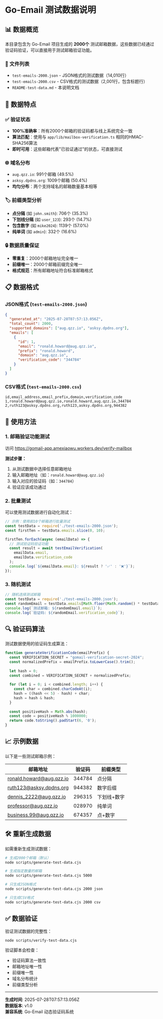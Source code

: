 # Go-Email 测试数据说明

## 📊 数据概览

本目录包含为 Go-Email 项目生成的 **2000个** 测试邮箱数据，这些数据已经通过验证码验证，可以直接用于测试邮箱验证功能。

### 📁 文件列表

- `test-emails-2000.json` - JSON格式的测试数据（14,010行）
- `test-emails-2000.csv` - CSV格式的测试数据（2,001行，包含标题行）
- `README-test-data.md` - 本说明文档

## 🎯 数据特点

### ✅ 验证状态
- **100%准确率**：所有2000个邮箱的验证码都与线上系统完全一致
- **算法匹配**：使用与 `app/lib/mailbox-verification.ts` 相同的HMAC-SHA256算法
- **即时可用**：这些邮箱代表"已验证通过"的状态，可直接测试

### 🌐 域名分布
- `aug.qzz.io`: 991个邮箱 (49.5%)
- `asksy.dpdns.org`: 1009个邮箱 (50.4%)
- **均匀分布**：两个支持域名的邮箱数量基本相等

### 🏷️ 前缀类型分析
- **点分隔** (如 `john.smith`): 706个 (35.3%)
- **下划线分隔** (如 `user_123`): 293个 (14.7%)
- **包含数字** (如 `mike2024`): 1139个 (57.0%)
- **纯单词** (如 `admin`): 332个 (16.6%)

### 🔒 数据质量保证
- **零重复**：2000个邮箱地址完全唯一
- **前缀唯一**：2000个邮箱前缀完全唯一
- **格式规范**：所有邮箱地址符合标准邮箱格式

## 📋 数据格式

### JSON格式 (`test-emails-2000.json`)
```json
{
  "generated_at": "2025-07-28T07:57:13.056Z",
  "total_count": 2000,
  "supported_domains": ["aug.qzz.io", "asksy.dpdns.org"],
  "emails": [
    {
      "id": 1,
      "email": "ronald.howard@aug.qzz.io",
      "prefix": "ronald.howard",
      "domain": "aug.qzz.io",
      "verification_code": "344784"
    }
  ]
}
```

### CSV格式 (`test-emails-2000.csv`)
```csv
id,email_address,email_prefix,domain,verification_code
1,ronald.howard@aug.qzz.io,ronald.howard,aug.qzz.io,344784
2,ruth123@asksy.dpdns.org,ruth123,asksy.dpdns.org,944382
```

## 🧪 使用方法

### 1. 邮箱验证功能测试
访问 https://gomail-app.amexiaowu.workers.dev/verify-mailbox

**测试步骤：**
1. 从测试数据中选择任意邮箱地址
2. 输入邮箱地址（如：`ronald.howard@aug.qzz.io`）
3. 输入对应的验证码（如：`344784`）
4. 验证应该成功通过

### 2. 批量测试
可以使用测试数据进行自动化测试：
```javascript
// 示例：使用前10个邮箱进行批量测试
const testData = require('./test-emails-2000.json');
const firstTen = testData.emails.slice(0, 10);

firstTen.forEach(async (emailData) => {
  // 测试验证码验证功能
  const result = await testEmailVerification(
    emailData.email, 
    emailData.verification_code
  );
  console.log(`${emailData.email}: ${result ? '✅' : '❌'}`);
});
```

### 3. 随机测试
```javascript
// 随机选择测试邮箱
const testData = require('./test-emails-2000.json');
const randomEmail = testData.emails[Math.floor(Math.random() * testData.emails.length)];
console.log(`测试邮箱: ${randomEmail.email}`);
console.log(`验证码: ${randomEmail.verification_code}`);
```

## 🔍 验证码算法

测试数据使用的验证码生成算法：

```javascript
function generateVerificationCode(emailPrefix) {
  const VERIFICATION_SECRET = "gomail-verification-secret-2024";
  const normalizedPrefix = emailPrefix.toLowerCase().trim();
  
  let hash = 0;
  const combined = VERIFICATION_SECRET + normalizedPrefix;
  
  for (let i = 0; i < combined.length; i++) {
    const char = combined.charCodeAt(i);
    hash = ((hash << 5) - hash) + char;
    hash = hash & hash;
  }
  
  const positiveHash = Math.abs(hash);
  const code = positiveHash % 1000000;
  return code.toString().padStart(6, '0');
}
```

## 📈 示例数据

以下是一些测试邮箱示例：

| 邮箱地址 | 验证码 | 前缀类型 |
|---------|--------|----------|
| ronald.howard@aug.qzz.io | 344784 | 点分隔 |
| ruth123@asksy.dpdns.org | 944382 | 数字后缀 |
| dennis_2222@aug.qzz.io | 296315 | 下划线+数字 |
| professor@aug.qzz.io | 028970 | 纯单词 |
| business.99@aug.qzz.io | 674357 | 点+数字 |

## 🛠️ 重新生成数据

如需重新生成测试数据：

```bash
# 生成2000个邮箱（默认）
node scripts/generate-test-data.cjs

# 生成指定数量的邮箱
node scripts/generate-test-data.cjs 5000

# 只生成JSON格式
node scripts/generate-test-data.cjs 2000 json

# 只生成CSV格式
node scripts/generate-test-data.cjs 2000 csv
```

## ✅ 数据验证

验证测试数据的完整性：

```bash
node scripts/verify-test-data.cjs
```

验证脚本会检查：
- 验证码算法一致性
- 邮箱地址唯一性
- 前缀唯一性
- 域名分布统计
- 前缀类型分析

---

**生成时间**: 2025-07-28T07:57:13.056Z  
**数据版本**: v1.0  
**兼容系统**: Go-Email 动态验证码系统
